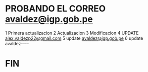 # PROBANDO EL CORREO avaldez@igp.gob.pe
1 Primera actualizacion 
2 Actualizacion
3 Modificacion
4 UPDATE alex.valdezp22@gmail.com
5 update avaldez@igp.gob.pe
6 update avaldez----
# FIN
